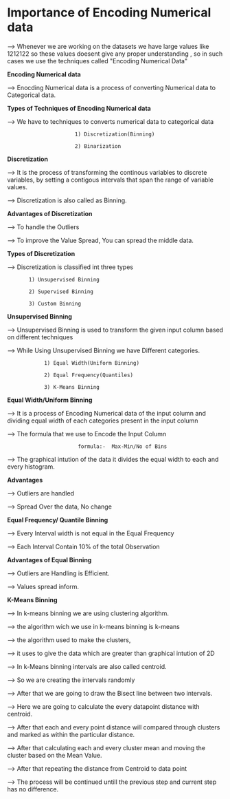 # Importance of Encoding Numerical data

--> Whenever we are working on the datasets we have large values like 1212122 so these values doesent give any proper understanding , so in such cases we use the techniques called "Encoding Numerical Data"

**Encoding Numerical data**

 --> Enocding Numerical data is a process of converting Numerical data to Categorical data.

 **Types of Techniques of Encoding Numerical data**

 --> We have to techniques to converts numerical data to categorical data

                          1) Discretization(Binning)

                          2) Binarization
**Discretization**

--> It is the process of transforming the continous variables to discrete variables, by setting a contigous intervals that span the range of variable values.

--> Discretization is also called as Binning.

**Advantages of Discretization**

--> To handle the Outliers

--> To improve the Value Spread, You can spread the middle data.

**Types of Discretization**

--> Discretization is classified int three types 

           1) Unsupervised Binning

           2) Supervised Binning

           3) Custom Binning

**Unsupervised Binning**

--> Unsupervised Binning is used to transform the given input column based on different techniques

--> While Using Unsupervised Binning we have Different categories.

                1) Equal Width(Uniform Binning)

                2) Equal Frequency(Quantiles)

                3) K-Means Binning
                
**Equal Width/Uniform Binning**

--> It is a process of Encoding Numerical data of the input column and dividing equal width of each categories present in the input column

--> The formula that we use to Encode the Input Column

                           formula:-  Max-Min/No of Bins

--> The graphical intution of the data it divides the equal width to each and every histogram.

 **Advantages**

   --> Outliers are handled

   --> Spread Over the data, No change

**Equal Frequency/ Quantile Binning**

--> Every Interval width is not equal in the Equal Frequency 

--> Each Interval Contain 10% of the total Observation

**Advantages of Equal Binning**

--> Outliers are Handling is Efficient.

--> Values spread inform.


**K-Means Binning**

--> In k-means binning we are using clustering algorithm.

--> the algorithm wich we use in k-means binning is k-means

--> the algorithm used to make the clusters,

--> it uses to give the data which are greater than graphical intution of 2D

--> In k-Means binning intervals are also called centroid.

--> So we are creating the intervals randomly

--> After that we are going to draw the Bisect line between two intervals.

--> Here we are going to calculate the every datapoint distance with centroid.

--> After that each and every point distance will compared through clusters and marked as within the particular distance.

--> After that calculating each and every cluster mean and moving the cluster based on the Mean Value.

--> After that repeating the distance from Centroid to data point

--> The process will be continued untill the previous step and current step has no difference.
